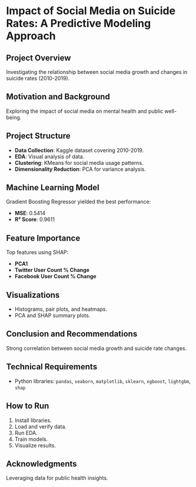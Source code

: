 # Impact of Social Media on Suicide Rates: A Predictive Modeling Approach

## Project Overview
Investigating the relationship between social media growth and changes in suicide rates (2010-2019).

## Motivation and Background
Exploring the impact of social media on mental health and public well-being.

## Project Structure
- **Data Collection**: Kaggle dataset covering 2010-2019.
- **EDA**: Visual analysis of data.
- **Clustering**: KMeans for social media usage patterns.
- **Dimensionality Reduction**: PCA for variance analysis.

## Machine Learning Model
Gradient Boosting Regressor yielded the best performance:
- **MSE**: 0.5414
- **R² Score**: 0.9611

## Feature Importance
Top features using SHAP:
- **PCA1**
- **Twitter User Count % Change**
- **Facebook User Count % Change**

## Visualizations
- Histograms, pair plots, and heatmaps.
- PCA and SHAP summary plots.

## Conclusion and Recommendations
Strong correlation between social media growth and suicide rate changes.

## Technical Requirements
- Python libraries: `pandas`, `seaborn`, `matplotlib`, `sklearn`, `xgboost`, `lightgbm`, `shap`

## How to Run
1. Install libraries.
2. Load and verify data.
3. Run EDA.
4. Train models.
5. Visualize results.

## Acknowledgments
Leveraging data for public health insights.
